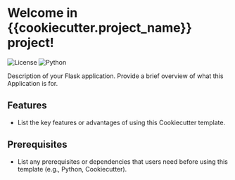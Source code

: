 # Welcome in {{cookiecutter.project_name}} project!

![License](https://img.shields.io/badge/license-MIT-blue.svg)
![Python](https://img.shields.io/badge/python-3.10%2B-blue.svg)

Description of your Flask application. Provide a brief overview of what this Application is for.

## Features

- List the key features or advantages of using this Cookiecutter template.

## Prerequisites

- List any prerequisites or dependencies that users need before using this template (e.g., Python, Cookiecutter).

